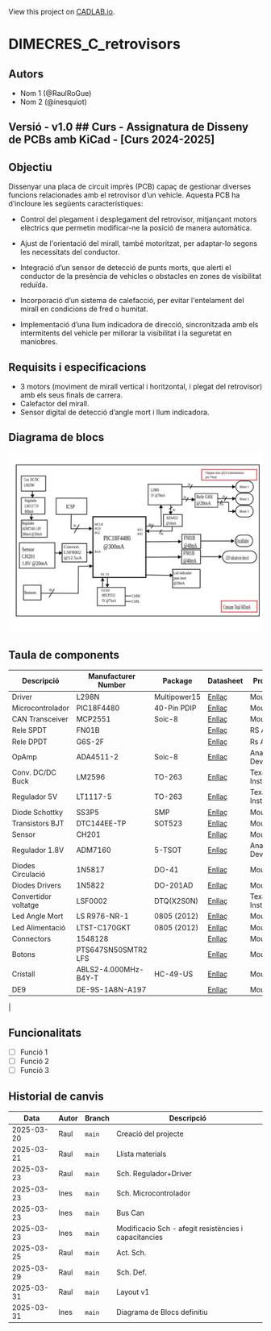 View this project on [CADLAB.io](https://cadlab.io/project/28966). 

# DIMECRES_C_retrovisors
## Autors
- Nom 1 (@RaulRoGue)
- Nom 2 (@inesquiot)
## Versió - v1.0 ## Curs - Assignatura de Disseny de PCBs amb KiCad - [Curs 2024-2025]

## Objectiu
Dissenyar una placa de circuit imprès (PCB) capaç de gestionar diverses funcions relacionades amb el retrovisor d’un vehicle. Aquesta PCB ha d’incloure les següents característiques:

- Control del plegament i desplegament del retrovisor, mitjançant motors elèctrics que permetin modificar-ne la posició de manera automàtica.

- Ajust de l'orientació del mirall, també motoritzat, per adaptar-lo segons les necessitats del conductor.

- Integració d’un sensor de detecció de punts morts, que alerti el conductor de la presència de vehicles o obstacles en zones de visibilitat reduïda.

- Incorporació d’un sistema de calefacció, per evitar l'entelament del mirall en condicions de fred o humitat.

- Implementació d’una llum indicadora de direcció, sincronitzada amb els intermitents del vehicle per millorar la visibilitat i la seguretat en maniobres.

## Requisits i especificacions
- 3 motors (moviment de mirall vertical i horitzontal, i plegat del retrovisor) amb
els seus finals de carrera.
- Calefactor del mirall.
- Sensor digital de detecció d’angle mort i llum indicadora.

## Diagrama de blocs
![Diagrama blocs](DiagramaBloquesV2.svg)
## Taula de components
| Descripció | Manufacturer Number | Package | Datasheet | Proveïdor | Unitats |
|------------|--------------------|---------|----------|----------|---------|
| Driver | L298N | Multipower15 | [Enllaç](https://www.mouser.es/datasheet/2/389/l298-1849437.pdf) | Mouser | 1 |
| Microcontrolador|PIC18F4480| 40-Pin PDIP |[Enllaç](https://www.mouser.es/datasheet/2/268/41159e-3443038.pdf)| Mouser | 1 |
| CAN Transceiver| MCP2551 | Soic-8 |[Enllaç](https://www.mouser.es/datasheet/2/268/20001667G-3441642.pdf)| Mouser | 1 |
| Rele SPDT| FN01B | | [Enllaç](https://docs.rs-online.com/df01/0900766b8158318b.pdf) | RS Amidata | 2 | 
| Rele DPDT | G6S-2F| | [Enllaç](https://docs.rs-online.com/f19f/0900766b813679a7.pdf) | Rs Amidara | 1 | 
| OpAmp | ADA4511-2 | Soic-8 |[Enllaç](https://www.analog.com/media/en/technical-documentation/data-sheets/ada4511-2.pdf) | Analog Devices | 1 |
| Conv. DC/DC Buck | LM2596 | TO-263  | [Enllaç](https://www.ti.com/lit/ds/symlink/lm2596.pdf?ts=1742644968953&ref_url=https%253A%252F%252Fwww.ti.com%252Fproduct%252Fes-mx%252FLM2596) | Texas Instruments | 1 | 
| Regulador 5V | LT1117-5 | TO-263 | [Enllaç](https://www.ti.com/lit/ds/symlink/lm1117.pdf?ts=1742626115453&ref_url=https%253A%252F%252Feu.mouser.com%252F) | Texas Instruments | 1 |
| Diode Schottky | SS3P5 | SMP | [Enllaç](https://www.vishay.com/docs/88997/ss3p5.pdf)| Mouser | 1 | 
| Transistors BJT | DTC144EE-TP |  SOT523 | [Enllaç](https://eu.mouser.com/datasheet/2/258/DTC144EE_SOT_523_-3422355.pdf) | Mouser | 3 | 
| Sensor | CH201 | | [Enllaç](https://www.mouser.com/catalog/specsheets/TDK_10012020_DS-000379-CH201-v1.1.pdf?_gl=1*1hqi1zx*_gcl_aw*R0NMLjE3NDI5MTUyMTYuQ2owS0NRanc0djYtQmhEdUFSSXNBTHBybTMzcE15Sndnb2ZsUDhyU0hKRnlfdW96UDFVbDk0eHJyYVVfRHJ2cTFwWWpSSVZXbWplNlU1c2FBanUxRUFMd193Y0I.*_gcl_au*MjA5Mjk5OTQ4Mi4xNzQwNTE4MTMx*_ga*NzY5MTk2MTM5LjE3NDA1MjAxNTA.*_ga_15W4STQT4T*MTc0Mjk0MjUwMy4yMC4xLjE3NDI5NDMzODEuNTguMC4w) | Mouser | 1 |
| Regulador 1.8V | ADM7160 | 5-TSOT | [Enllaç](https://www.analog.com/media/en/technical-documentation/data-sheets/ADM7160.pdf) | Analog Devices | 1 |
| Diodes Circulació | 1N5817 | DO-41 | [Enllaç](https://www.mouser.es/datasheet/2/389/1n5817-1848842.pdf) | Mouser | 3 | 
| Diodes Drivers | 1N5822 | DO-201AD | [Enllaç](https://www.mouser.es/datasheet/2/389/1n5822-1848813.pdf) | Mouser | 8 | 
| Convertidor voltatge | LSF0002 | DTQ(X2S0N) | [Enllaç](https://www.ti.com/lit/ds/symlink/lsf0002.pdf?ts=1744197376272&ref_url=https%253A%252F%252Fwww.ti.com%252Fproduct%252Fes-mx%252FLSF0002) | Texas Instruments | 1 |
| Led Angle Mort | LS R976-NR-1 | 0805 (2012) | [Enllaç](https://www.mouser.es/datasheet/2/588/asset_pdf_5057921-3418987.pdf) | Mouser | 1 | 
| Led Alimentació | LTST-C170GKT | 0805 (2012) | [Enllaç](https://www.mouser.es/datasheet/2/239/Lite_On_LTST_C170GKT-1175235.pdf) | Mouser | 1 | 
| Connectors | 1548128 | | [Enllaç](https://www.mouser.es/ProductDetail/Phoenix-Contact/1548128?qs=sGAEpiMZZMvPvGwLNS671%252B7aWYNAXBhXzgY96QwGrbRuFgPlhHXzng%3D%3D) | Mouser | 6 | 
| Botons | PTS647SN50SMTR2 LFS | | [Enllaç](https://www.ckswitches.com/media/2567/pts647.pdf) | Mouser | 6 | 
| Cristall | ABLS2-4.000MHz-B4Y-T | HC-49-US | [Enllaç](https://www.mouser.es/datasheet/2/3/ABLS2-1775116.pdf) | Mouser | 1 | 
| DE9 | DE-9S-1A8N-A197 | | [Enllaç](https://www.mouser.es/datasheet/2/578/original-3313093.pdf) | Mouser | 2 | 
| 
## Funcionalitats 
- [ ] Funció 1
- [ ] Funció 2
- [ ] Funció 3

## Historial de canvis 
| Data | Autor | Branch | Descripció |
|------|------|--------|------------| 
| 2025-03-20 | Raul | `main` | Creació del projecte |
| 2025-03-21 | Raul | `main` | Llista materials | 
| 2025-03-23 | Raul | `main` | Sch. Regulador+Driver |
| 2025-03-23 | Ines | `main` | Sch. Microcontrolador |
| 2025-03-23 | Ines | `main` | Bus Can |
| 2025-03-23 | Ines | `main` | Modificacio Sch - afegit resistències i capacitancies |
| 2025-03-25 | Raul | `main` |Act. Sch. |
| 2025-03-29 | Raul | `main` | Sch. Def. |
| 2025-03-31 | Raul | `main` | Layout v1 | 
| 2025-03-31 | Ines | `main` | Diagrama de Blocs definitiu | 

